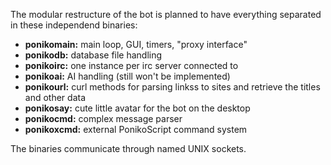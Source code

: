 The modular restructure of the bot is planned to have everything separated in these independend binaries:
* **ponikomain:** main loop, GUI, timers, "proxy interface"
* **ponikodb:** database file handling
* **ponikoirc:** one instance per irc server connected to
* **ponikoai:** AI handling (still won't be implemented)
* **ponikourl:** curl methods for parsing linkss to sites and retrieve the titles and other data
* **ponikosay:** cute little avatar for the bot on the desktop
* **ponikocmd:** complex message parser
* **ponikoxcmd:** external PonikoScript command system

The binaries communicate through named UNIX sockets.
